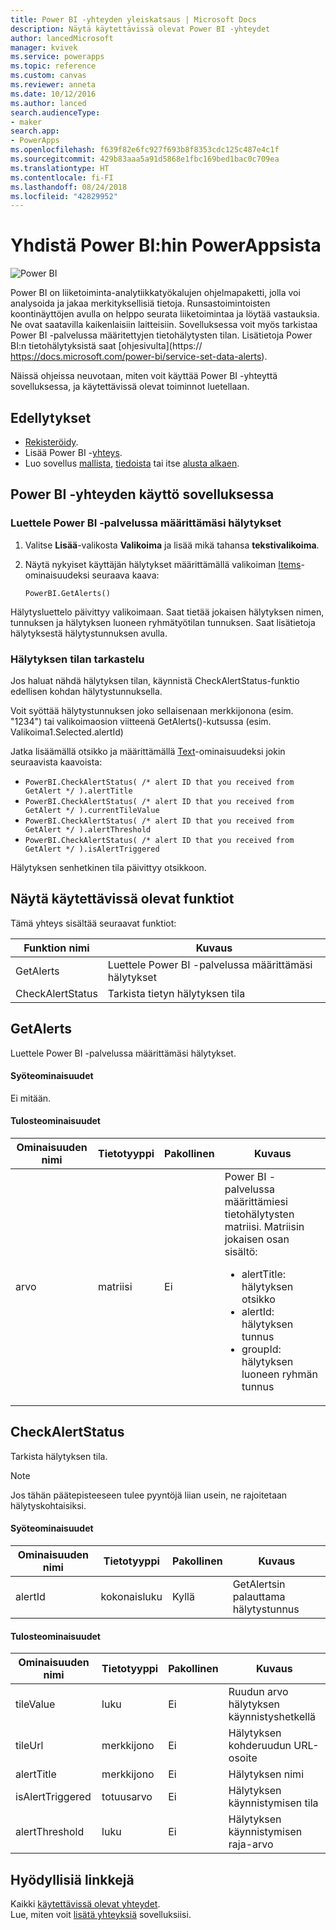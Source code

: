 ```yaml
---
title: Power BI -yhteyden yleiskatsaus | Microsoft Docs
description: Näytä käytettävissä olevat Power BI -yhteydet
author: lancedMicrosoft
manager: kvivek
ms.service: powerapps
ms.topic: reference
ms.custom: canvas
ms.reviewer: anneta
ms.date: 10/12/2016
ms.author: lanced
search.audienceType:
- maker
search.app:
- PowerApps
ms.openlocfilehash: f639f82e6fc927f693b8f8353cdc125c487e4c1f
ms.sourcegitcommit: 429b83aaa5a91d5868e1fbc169bed1bac0c709ea
ms.translationtype: HT
ms.contentlocale: fi-FI
ms.lasthandoff: 08/24/2018
ms.locfileid: "42829952"
---
```

# <a name="connect-to-power-bi-from-powerapps"></a>Yhdistä Power BI:hin PowerAppsista
![Power BI](./media/connection-powerbi/powerbiicon.png)

Power BI on liiketoiminta-analytiikkatyökalujen ohjelmapaketti, jolla voi analysoida ja jakaa merkityksellisiä tietoja. Runsastoimintoisten koontinäyttöjen avulla on helppo seurata liiketoimintaa ja löytää vastauksia. Ne ovat saatavilla kaikenlaisiin laitteisiin. Sovelluksessa voit myös tarkistaa Power BI -palvelussa määritettyjen tietohälytysten tilan. Lisätietoja Power BI:n tietohälytyksistä saat [ohjesivulta](https:// https://docs.microsoft.com/power-bi/service-set-data-alerts).

Näissä ohjeissa neuvotaan, miten voit käyttää Power BI -yhteyttä sovelluksessa, ja käytettävissä olevat toiminnot luetellaan.

## <a name="prerequisites"></a>Edellytykset
* [Rekisteröidy](https://web.powerapps.com?utm_source=padocs&utm_medium=linkinadoc&utm_campaign=referralsfromdoc).
* Lisää Power BI -[yhteys](https://powerapps.microsoft.com/tutorials/add-manage-connections/).
* Luo sovellus [mallista](https://powerapps.microsoft.com/tutorials/get-started-test-drive/), [tiedoista](https://powerapps.microsoft.com/tutorials/get-started-create-from-data/) tai itse [alusta alkaen](https://powerapps.microsoft.com/tutorials/get-started-create-from-blank/).

## <a name="use-the-power-bi-connection-in-your-app"></a>Power BI -yhteyden käyttö sovelluksessa
### <a name="list-the-alerts-that-youve-set-up-in-the-power-bi-service"></a>Luettele Power BI -palvelussa määrittämäsi hälytykset
1. Valitse **Lisää**-valikosta **Valikoima** ja lisää mikä tahansa **tekstivalikoima**.
2. Näytä nykyiset käyttäjän hälytykset määrittämällä valikoiman [Items](../controls/properties-core.md)-ominaisuudeksi seuraava kaava:

   `PowerBI.GetAlerts()`

Hälytysluettelo päivittyy valikoimaan. Saat tietää jokaisen hälytyksen nimen, tunnuksen ja hälytyksen luoneen ryhmätyötilan tunnuksen. Saat lisätietoja hälytyksestä hälytystunnuksen avulla.

### <a name="view-the-status-of-an-alert"></a>Hälytyksen tilan tarkastelu
Jos haluat nähdä hälytyksen tilan, käynnistä CheckAlertStatus-funktio edellisen kohdan hälytystunnuksella.

Voit syöttää hälytystunnuksen joko sellaisenaan merkkijonona (esim. "1234") tai valikoimaosion viitteenä GetAlerts()-kutsussa (esim. Valikoima1.Selected.alertId)

Jatka lisäämällä otsikko ja määrittämällä [Text](../controls/properties-core.md)-ominaisuudeksi jokin seuraavista kaavoista:

* `PowerBI.CheckAlertStatus( /* alert ID that you received from GetAlert */ ).alertTitle`
* `PowerBI.CheckAlertStatus( /* alert ID that you received from GetAlert */ ).currentTileValue`
* `PowerBI.CheckAlertStatus( /* alert ID that you received from GetAlert */ ).alertThreshold`
* `PowerBI.CheckAlertStatus( /* alert ID that you received from GetAlert */ ).isAlertTriggered`

Hälytyksen senhetkinen tila päivittyy otsikkoon.

## <a name="view-the-available-functions"></a>Näytä käytettävissä olevat funktiot
Tämä yhteys sisältää seuraavat funktiot:

| Funktion nimi | Kuvaus |
| --- | --- |
| GetAlerts |Luettele Power BI -palvelussa määrittämäsi hälytykset |
| CheckAlertStatus |Tarkista tietyn hälytyksen tila |

## <a name="getalerts"></a>GetAlerts
Luettele Power BI -palvelussa määrittämäsi hälytykset.

#### <a name="input-properties"></a>Syöteominaisuudet
Ei mitään.

#### <a name="output-properties"></a>Tulosteominaisuudet

| Ominaisuuden nimi | Tietotyyppi | Pakollinen | Kuvaus |
| --- | --- | --- | --- |
| arvo |matriisi |Ei |Power BI -palvelussa määrittämiesi tietohälytysten matriisi. Matriisin jokaisen osan sisältö: <ul><li>alertTitle: hälytyksen otsikko</li><li>alertId: hälytyksen tunnus</li><li>groupId: hälytyksen luoneen ryhmän tunnus</li></ul> |

## <a name="checkalertstatus"></a>CheckAlertStatus
Tarkista hälytyksen tila.

> [!NOTE]
> Jos tähän päätepisteeseen tulee pyyntöjä liian usein, ne rajoitetaan hälytyskohtaisiksi.

#### <a name="input-properties"></a>Syöteominaisuudet

| Ominaisuuden nimi | Tietotyyppi | Pakollinen | Kuvaus |
| --- | --- | --- | --- |
| alertId |kokonaisluku |Kyllä |GetAlertsin palauttama hälytystunnus |

#### <a name="output-properties"></a>Tulosteominaisuudet

| Ominaisuuden nimi | Tietotyyppi | Pakollinen | Kuvaus |
| --- | --- | --- | --- |
| tileValue |luku |Ei |Ruudun arvo hälytyksen käynnistyshetkellä |
| tileUrl |merkkijono |Ei |Hälytyksen kohderuudun URL-osoite |
| alertTitle |merkkijono |Ei |Hälytyksen nimi |
| isAlertTriggered |totuusarvo |Ei |Hälytyksen käynnistymisen tila |
| alertThreshold |luku |Ei |Hälytyksen käynnistymisen raja-arvo |

## <a name="helpful-links"></a>Hyödyllisiä linkkejä
Kaikki [käytettävissä olevat yhteydet](../connections-list.md).  
Lue, miten voit [lisätä yhteyksiä](../add-manage-connections.md) sovelluksiisi.


